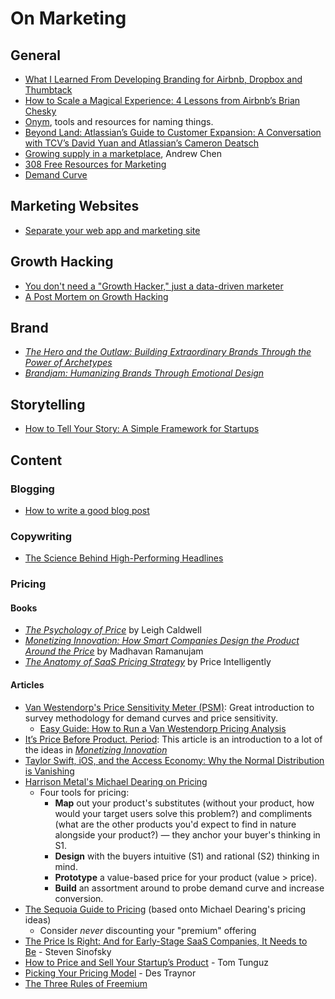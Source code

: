 # On Marketing 

## General
- [What I Learned From Developing Branding for Airbnb, Dropbox and Thumbtack](https://firstround.com/review/what-i-learned-from-developing-branding-for-airbnb-dropbox-and-thumbtack/)
- [How to Scale a Magical Experience: 4 Lessons from Airbnb’s Brian Chesky](https://medium.com/@reidhoffman/how-to-scale-a-magical-experience-4-lessons-from-airbnbs-brian-chesky-eca0a182f3e3)
- [Onym](https://onym.co/), tools and resources for naming things.
- [Beyond Land: Atlassian’s Guide to Customer Expansion: A Conversation with TCV’s David Yuan and Atlassian’s Cameron Deatsch](https://www.tcv.com/news/beyond-land-atlassians-guide-customer-expansion-conversation-tcvs-david-yuan-atlassians-cameron-deatsch/)
- [Growing supply in a marketplace](https://twitter.com/andrewchen/status/1143540545400102912), Andrew Chen
- [308 Free Resources for Marketing](https://usefyi.com/templates/marketing-templates/)
- [Demand Curve](https://www.demandcurve.com/)

## Marketing Websites
- [Separate your web app and marketing site](https://twitter.com/tylertringas/status/1250521285630836741?s=21)

## Growth Hacking
- [You don't need a "Growth Hacker," just a data-driven marketer](https://www.clickz.com/you-dont-need-a-growth-hacker-just-a-data-driven-marketer/109610/)
- [A Post Mortem on Growth Hacking](https://medium.com/@ibringtraffic/a-post-mortem-on-growth-hacking-f2824ec6d7ec)

## Brand
- [*The Hero and the Outlaw: Building Extraordinary Brands Through the Power of Archetypes*](https://www.amazon.com/gp/product/0071364153/)
- [*Brandjam: Humanizing Brands Through Emotional Design*](https://www.amazon.com/Brandjam-Humanizing-Through-Emotional-Design/dp/1581154682)

## Storytelling
- [How to Tell Your Story: A Simple Framework for Startups](https://www.slideshare.net/ommalik/how-to-tell-your-story-a-simple-framework-for-startups-188319803/)


## Content

### Blogging
- [How to write a good blog post](https://om.co/2016/03/26/how-to-write-a-good-blog-post/)

### Copywriting
- [The Science Behind High-Performing Headlines](https://www.crazyegg.com/blog/high-performing-headlines/)



### Pricing

#### Books

- [*The Psychology of Price*](https://www.amazon.com/Psychology-Price-increase-customer-satisfaction-ebook/dp/B00AFT2DO2) by Leigh Caldwell
- [*Monetizing Innovation: How Smart Companies Design the Product Around the Price*](https://www.amazon.com/Monetizing-Innovation-Companies-Design-Product/dp/1536631078) by Madhavan Ramanujam
- [*The Anatomy of SaaS Pricing Strategy*](https://www.priceintelligently.com/hubfs/Price-Intelligently-SaaS-Pricing-Strategy.pdf) by Price Intelligently


#### Articles

- [Van Westendorp's Price Sensitivity Meter (PSM)](https://en.wikipedia.org/wiki/Van_Westendorp%27s_Price_Sensitivity_Meter): Great introduction to survey methodology for demand curves and price sensitivity.
    - [Easy Guide: How to Run a Van Westendorp Pricing Analysis](https://apollonsky.me/how-to-van-westendorp-analysis-excel/)
- [It’s Price Before Product. Period](https://firstround.com/review/its-price-before-product-period/): This article is an introduction to a lot of the ideas in *[Monetizing Innovation](https://www.amazon.com/Monetizing-Innovation-Companies-Design-Product/dp/1536631078)*
- [Taylor Swift, iOS, and the Access Economy: Why the Normal Distribution is Vanishing](https://alexdanco.com/2015/12/17/taylor-swift-ios-and-the-access-economy-why-the-normal-distribution-is-vanishing/)
- [Harrison Metal's Michael Dearing on Pricing](https://www.slideshare.net/heavybit/heavybit-presents-harrison-metals-michael-dearing-on-pricing)
    - Four tools for pricing:
        - **Map** out your product's substitutes (without your product, how would your target users solve this problem?) and compliments (what are the other products you'd expect to find in nature alongside your product?) — they anchor your buyer's thinking in S1.
        - **Design** with the buyers intuitive (S1) and rational (S2) thinking in mind.
        - **Prototype** a value-based price for your product (value > price).
        - **Build** an assortment around to probe demand curve and increase conversion.
- [The Sequoia Guide to Pricing](https://www.sequoiacap.com/grove/posts/afed/pricing-your-product) (based onto Michael Dearing's pricing ideas)
    - Consider *never* discounting your "premium" offering
- [The Price Is Right: And for Early-Stage SaaS Companies, It Needs to Be](http://a16z.com/2014/05/19/saas-pricing-strategies/) - Steven Sinofsky
- [How to Price and Sell Your Startup’s Product](http://tomtunguz.com/your-startups-pricing-plan/) - Tom Tunguz
- [Picking Your Pricing Model](http://blog.intercom.io/picking-your-pricing-model/) - Des Traynor
- [The Three Rules of Freemium](https://medium.com/point-nine-news/the-three-rules-of-freemium-ebd85dfc6e5a)
